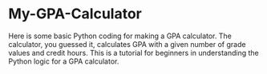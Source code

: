 # My-GPA-Calculator
Here is some basic Python coding for making a GPA calculator. The calculator, you guessed it, calculates GPA with a given number of grade values and credit hours. This is a tutorial for beginners in understanding the Python logic for a GPA calculator.
